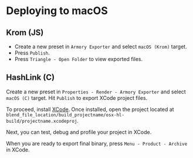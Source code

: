 # Deploying to macOS

## Krom (JS)

- Create a new preset in `Armory Exporter` and select `macOS (Krom)` target.
- Press `Publish`.
- Press `Triangle - Open Folder` to view exported files.

## HashLink (C)

Create a new preset in `Properties - Render - Armory Exporter` and select `macOS (C)` target. Hit `Publish` to export XCode project files.

To proceed, install [XCode](https://developer.apple.com/xcode/). Once installed, open the project located at `blend_file_location/build_projectname/osx-hl-build/projectname.xcodeproj`.

Next, you can test, debug and profile your project in XCode.

When you are ready to export final binary, press `Menu - Product - Archive` in XCode.
